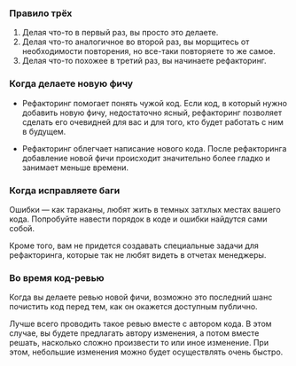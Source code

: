 ### Правило трёх
1. Делая что-то в первый раз, вы просто это делаете.
2. Делая что-то аналогичное во второй раз, вы морщитесь от необходимости повторения, но все-таки повторяете то же самое.
3. Делая что-то похожее в третий раз, вы начинаете рефакторинг.

### Когда делаете новую фичу
- Рефакторинг помогает понять чужой код. Если код, в который нужно добавить новую фичу, недостаточно ясный, рефакторинг позволяет сделать его очевидней для вас и для того, кто будет работать с ним в будущем.

- Рефакторинг облегчает написание нового кода. После рефакторинга добавление новой фичи происходит значительно более гладко и занимает меньше времени.

### Когда исправляете баги
Ошибки — как тараканы, любят жить в темных затхлых местах вашего кода. Попробуйте навести порядок в коде и ошибки найдутся сами собой.

Кроме того, вам не придется создавать специальные задачи для рефакторинга, которые так не любят видеть в отчетах менеджеры.

### Во время код-ревью
Когда вы делаете ревью новой фичи, возможно это последний шанс почистить код перед тем, как он окажется доступным публично.

Лучше всего проводить такое ревью вместе с автором кода. В этом случае, вы будете предлагать автору изменения, а потом вместе решать, насколько сложно произвести то или иное изменение. При этом, небольшие изменения можно будет осуществлять очень быстро.
